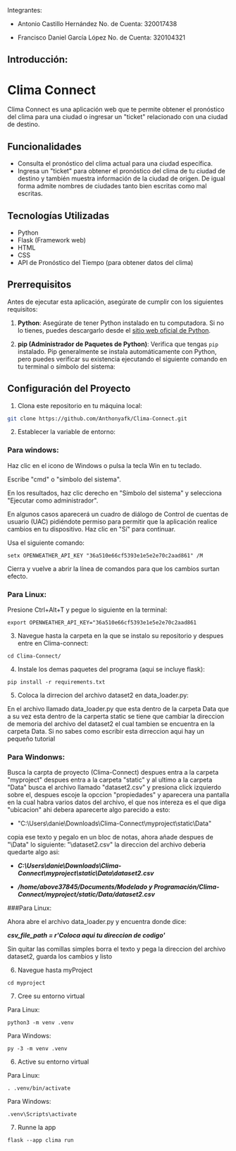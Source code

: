 Integrantes:

* Antonio Castillo Hernández          No. de Cuenta: 320017438 

* Francisco Daniel García López       No. de Cuenta: 320104321

## Introducción:

# Clima Connect

Clima Connect es una aplicación web que te permite obtener el pronóstico del clima para una ciudad o ingresar un "ticket" relacionado con una ciudad de destino.

## Funcionalidades

- Consulta el pronóstico del clima actual para una ciudad específica.
- Ingresa un "ticket" para obtener el pronóstico del clima de tu ciudad de destino y también muestra información de la ciudad de origen. De igual forma admite nombres de ciudades tanto bien escritas como mal escritas.

## Tecnologías Utilizadas

- Python
- Flask (Framework web)
- HTML
- CSS
- API de Pronóstico del Tiempo (para obtener datos del clima)


## Prerrequisitos

Antes de ejecutar esta aplicación, asegúrate de cumplir con los siguientes requisitos:

1. **Python**: Asegúrate de tener Python instalado en tu computadora. Si no lo tienes, puedes descargarlo desde el [sitio web oficial de Python](https://www.python.org/downloads/).

2. **pip (Administrador de Paquetes de Python)**: Verifica que tengas `pip` instalado. Pip generalmente se instala automáticamente con Python, pero puedes verificar su existencia ejecutando el siguiente comando en tu terminal o símbolo del sistema:

## Configuración del Proyecto

1. Clona este repositorio en tu máquina local:

```bash
git clone https://github.com/Anthonyafk/Clima-Connect.git

```

2. Establecer la variable de entorno:

### Para windows:

Haz clic en el icono de Windows o pulsa la tecla Win en tu teclado.

Escribe "cmd" o "símbolo del sistema".

En los resultados, haz clic derecho en "Símbolo del sistema" y selecciona "Ejecutar como administrador".

En algunos casos aparecerá un cuadro de diálogo de Control de cuentas de usuario (UAC) pidiéndote permiso para permitir que la aplicación realice cambios en tu dispositivo. Haz clic en "Sí" para continuar.

Usa el siguiente comando: 

```
setx OPENWEATHER_API_KEY "36a510e66cf5393e1e5e2e70c2aad861" /M
```

Cierra y vuelve a abrir la línea de comandos para que los cambios surtan efecto.

### Para Linux:

Presione Ctrl+Alt+T y pegue lo siguiente en la terminal:

```
export OPENWEATHER_API_KEY="36a510e66cf5393e1e5e2e70c2aad861

```

3. Navegue hasta la carpeta en la que se instalo su repositorio y despues entre en Clima-connect:

```
cd Clima-Connect/

```
4. Instale los demas paquetes del programa (aqui se incluye flask):

```
pip install -r requirements.txt

```

5. Coloca la dirrecion del archivo dataset2 en data_loader.py:

En el archivo llamado data_loader.py que esta dentro de la carpeta Data que a su vez esta dentro de la carperta static se tiene que cambiar la direccion de memoria del archivo del dataset2 el cual tambien se encuentra en la carpeta Data. Si no sabes como escribir esta dirreccion aqui hay un pequeño tutorial

### Para Windonws:
Busca la carpta de proyecto (Clima-Connect) despues entra a la carpeta "myproject" despues entra a la carpeta "static" y al ultimo a la carpeta "Data" busca el archivo llamado "dataset2.csv" y presiona click izquierdo sobre el, despues escoje la opccion "propiedades" y aparecera una pantalla en la cual habra varios datos del archivo, el que nos intereza es el que diga "ubicacion" ahi debera aparecerte algo parecido a esto: 

- "C:\Users\danie\Downloads\Clima-Connect\myproject\static\Data"

copia ese texto y pegalo en un bloc de notas, ahora añade despues de "\Data"  lo siguiente: "\dataset2.csv" la direccion del archivo deberia quedarte algo asi: 

- ***C:\Users\danie\Downloads\Clima-Connect\myproject\static\Data\dataset2.csv***

- ***/home/above37845/Documents/Modelado y Programación/Clima-Connect/myproject/static/Data/dataset2.csv***


###Para Linux:

Ahora abre el archivo data_loader.py y encuentra donde dice: 

***csv_file_path = r'Coloca aqui tu direccion de codigo'***

Sin quitar las comillas simples borra el texto y pega la direccion del archivo dataset2, guarda los cambios y listo

6. Navegue hasta myProject

```
cd myproject

```

7. Cree su entorno virtual 

Para Linux:

```
python3 -m venv .venv

```

Para Windows:

```
py -3 -m venv .venv

```
6. Active su entorno virtual

Para Linux:

```
. .venv/bin/activate

```

Para Windows:
```
.venv\Scripts\activate

```
7. Runne la app

```
flask --app clima run 

```
